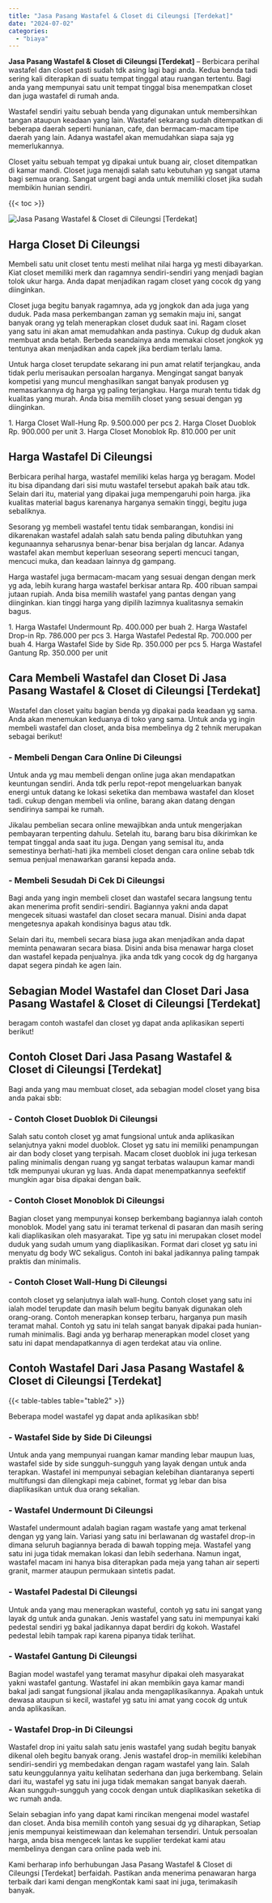 ```yaml
---
title: "Jasa Pasang Wastafel & Closet di Cileungsi [Terdekat]"
date: "2024-07-02"
categories: 
  - "biaya"
---
```


**Jasa Pasang Wastafel & Closet di Cileungsi \[Terdekat\]** – Berbicara perihal wastafel dan closet pasti sudah tdk asing lagi bagi anda. Kedua benda tadi sering kali diterapkan di suatu tempat tinggal atau ruangan tertentu. Bagi anda yang mempunyai satu unit tempat tinggal bisa menempatkan closet dan juga wastafel di rumah anda.

Wastafel sendiri yaitu sebuah benda yang digunakan untuk membersihkan tangan ataupun keadaan yang lain. Wastafel sekarang sudah ditempatkan di beberapa daerah seperti hunianan, cafe, dan bermacam-macam tipe daerah yang lain. Adanya wastafel akan memudahkan siapa saja yg memerlukannya.

Closet yaitu sebuah tempat yg dipakai untuk buang air, closet ditempatkan di kamar mandi. Closet juga menajdi salah satu kebutuhan yg sangat utama bagi semua orang. Sangat urgent bagi anda untuk memiliki closet jika sudah membikin hunian sendiri.

{{< toc >}}

![Jasa Pasang Wastafel & Closet di Cileungsi [Terdekat]](/images/wastafel-closet-murah03.png)

## Harga Closet Di Cileungsi

Membeli satu unit closet tentu mesti melihat nilai harga yg mesti dibayarkan. Kiat closet memiliki merk dan ragamnya sendiri-sendiri yang menjadi bagian tolok ukur harga. Anda dapat menjadikan ragam closet yang cocok dg yang diinginkan.

Closet juga begitu banyak ragamnya, ada yg jongkok dan ada juga yang duduk. Pada masa perkembangan zaman yg semakin maju ini, sangat banyak orang yg telah menerapkan closet duduk saat ini. Ragam closet yang satu ini akan amat memudahkan anda pastinya. Cukup dg duduk akan membuat anda betah. Berbeda seandainya anda memakai closet jongkok yg tentunya akan menjadikan anda capek jika berdiam terlalu lama.

Untuk harga closet terupdate sekarang ini pun amat relatif terjangkau, anda tidak perlu merisaukan persoalan harganya. Mengingat sangat banyak kompetisi yang muncul menghasilkan sangat banyak produsen yg memasarkannya dg harga yg paling terjangkau. Harga murah tentu tidak dg kualitas yang murah. Anda bisa memilih closet yang sesuai dengan yg diinginkan.

1\. Harga Closet Wall-Hung Rp. 9.500.000 per pcs 2. Harga Closet Duoblok Rp. 900.000 per unit 3. Harga Closet Monoblok Rp. 810.000 per unit

## Harga Wastafel Di Cileungsi

Berbicara perihal harga, wastafel memiliki kelas harga yg beragam. Model itu bisa dipandang dari sisi mutu wastafel tersebut apakah baik atau tdk. Selain dari itu, material yang dipakai juga mempengaruhi poin harga. jika kualitas material bagus karenanya harganya semakin tinggi, begitu juga sebaliknya.

Sesorang yg membeli wastafel tentu tidak sembarangan, kondisi ini dikarenakan wastafel adalah salah satu benda paling dibutuhkan yang kegunaannya seharusnya benar-benar bisa berjalan dg lancar. Adanya wastafel akan membut keperluan seseorang seperti mencuci tangan, mencuci muka, dan keadaan lainnya dg gampang.

Harga wastafel juga bermacam-macam yang sesuai dengan dengan merk yg ada, lebih kurang harga wastafel berkisar antara Rp. 400 ribuan sampai jutaan rupiah. Anda bisa memilih wastafel yang pantas dengan yang diinginkan. kian tinggi harga yang dipilih lazimnya kualitasnya semakin bagus.

1\. Harga Wastafel Undermount Rp. 400.000 per buah 2. Harga Wastafel Drop-in Rp. 786.000 per pcs 3. Harga Wastafel Pedestal Rp. 700.000 per buah 4. Harga Wastafel Side by Side Rp. 350.000 per pcs 5. Harga Wastafel Gantung Rp. 350.000 per unit

## Cara Membeli Wastafel dan Closet Di Jasa Pasang Wastafel & Closet di Cileungsi \[Terdekat\]

Wastafel dan closet yaitu bagian benda yg dipakai pada keadaan yg sama. Anda akan menemukan keduanya di toko yang sama. Untuk anda yg ingin membeli wastafel dan closet, anda bisa membelinya dg 2 tehnik merupakan sebagai berikut!

### \- Membeli Dengan Cara Online Di Cileungsi

Untuk anda yg mau membeli dengan online juga akan mendapatkan keuntungan sendiri. Anda tdk perlu repot-repot mengeluarkan banyak energi untuk datang ke lokasi seketika dan membawa wastafel dan kloset tadi. cukup dengan membeli via online, barang akan datang dengan sendirinya sampai ke rumah.

Jikalau pembelian secara online mewajibkan anda untuk mengerjakan pembayaran terpenting dahulu. Setelah itu, barang baru bisa dikirimkan ke tempat tinggal anda saat itu juga. Dengan yang semisal itu, anda semestinya berhati-hati jika membeli closet dengan cara online sebab tdk semua penjual menawarkan garansi kepada anda.

### \- Membeli Sesudah Di Cek Di Cileungsi

Bagi anda yang ingin membeli closet dan wastafel secara langsung tentu akan menerima profit sendiri-sendiri. Bagiannya yakni anda dapat mengecek situasi wastafel dan closet secara manual. Disini anda dapat mengetesnya apakah kondisinya bagus atau tdk.

Selain dari itu, membeli secara biasa juga akan menjadikan anda dapat meminta penawaran secara biasa. Disini anda bisa menawar harga closet dan wastafel kepada penjualnya. jika anda tdk yang cocok dg dg harganya dapat segera pindah ke agen lain.

## Sebagian Model Wastafel dan Closet Dari Jasa Pasang Wastafel & Closet di Cileungsi \[Terdekat\]

beragam contoh wastafel dan closet yg dapat anda aplikasikan seperti berikut!

## Contoh Closet Dari Jasa Pasang Wastafel & Closet di Cileungsi \[Terdekat\]

Bagi anda yang mau membuat closet, ada sebagian model closet yang bisa anda pakai sbb:

### \- Contoh Closet Duoblok Di Cileungsi

Salah satu contoh closet yg amat fungsional untuk anda aplikasikan selanjutnya yakni model duoblok. Closet yg satu ini memiliki penampungan air dan body closet yang terpisah. Macam closet duoblok ini juga terkesan paling minimalis dengan ruang yg sangat terbatas walaupun kamar mandi tdk mempunyai ukuran yg luas. Anda dapat menempatkannya seefektif mungkin agar bisa dipakai dengan baik.

### \- Contoh Closet Monoblok Di Cileungsi

Bagian closet yang mempunyai konsep berkembang bagiannya ialah contoh monoblok. Model yang satu ini teramat terkenal di pasaran dan masih sering kali diaplikasikan oleh masyarakat. Tipe yg satu ini merupakan closet model duduk yang sudah umum yang diaplikasikan. Format dari closet yg satu ini menyatu dg body WC sekaligus. Contoh ini bakal jadikannya paling tampak praktis dan minimalis.

### \- Contoh Closet Wall-Hung Di Cileungsi

contoh closet yg selanjutnya ialah wall-hung. Contoh closet yang satu ini ialah model terupdate dan masih belum begitu banyak digunakan oleh orang-orang. Contoh menerapkan konsep terbaru, harganya pun masih teramat mahal. Contoh yg satu ini telah sangat banyak dipakai pada hunian-rumah minimalis. Bagi anda yg berharap menerapkan model closet yang satu ini dapat mendapatkannya di agen terdekat atau via online.

## Contoh Wastafel Dari Jasa Pasang Wastafel & Closet di Cileungsi \[Terdekat\]

{{< table-tables table="table2" >}}

Beberapa model wastafel yg dapat anda aplikasikan sbb!

### \- Wastafel Side by Side Di Cileungsi

Untuk anda yang mempunyai ruangan kamar manding lebar maupun luas, wastafel side by side sungguh-sungguh yang layak dengan untuk anda terapkan. Wastafel ini mempunyai sebagian kelebihan diantaranya seperti multifungsi dan dilengkapi meja cabinet, format yg lebar dan bisa diaplikasikan untuk dua orang sekalian.

### \- Wastafel Undermount Di Cileungsi

Wastafel undermount adalah bagian ragam wastafe yang amat terkenal dengan yg yang lain. Variasi yang satu ini berlawanan dg wastafel drop-in dimana seluruh bagiannya berada di bawah topping meja. Wastafel yang satu ini juga tidak memakan lokasi dan lebih sederhana. Namun ingat, wastafel macam ini hanya bisa diterapkan pada meja yang tahan air seperti granit, marmer ataupun permukaan sintetis padat.

### \- Wastafel Padestal Di Cileungsi

Untuk anda yang mau menerapkan wasteful, contoh yg satu ini sangat yang layak dg untuk anda gunakan. Jenis wastafel yang satu ini mempunyai kaki pedestal sendiri yg bakal jadikannya dapat berdiri dg kokoh. Wastafel pedestal lebih tampak rapi karena pipanya tidak terlihat.

### \- Wastafel Gantung Di Cileungsi

Bagian model wastafel yang teramat masyhur dipakai oleh masyarakat yakni wastafel gantung. Wastafel ini akan membikin gaya kamar mandi bakal jadi sangat fungsional jikalau anda mengaplikasikannya. Apakah untuk dewasa ataupun si kecil, wastafel yg satu ini amat yang cocok dg untuk anda aplikasikan.

### \- Wastafel Drop-in Di Cileungsi

Wastafel drop ini yaitu salah satu jenis wastafel yang sudah begitu banyak dikenal oleh begitu banyak orang. Jenis wastafel drop-in memiliki kelebihan sendiri-sendiri yg membedakan dengan ragam wastafel yang lain. Salah satu keunggulannya yaitu kelihatan sederhana dan juga berkembang. Selain dari itu, wastafel yg satu ini juga tidak memakan sangat banyak daerah. Akan sungguh-sungguh yang cocok dengan untuk diaplikasikan seketika di wc rumah anda.

Selain sebagian info yang dapat kami rincikan mengenai model wastafel dan closet. Anda bisa memilih contoh yang sesuai dg yg diharapkan, Setiap jenis mempunyai keistimewaan dan kelemahan tersendiri. Untuk persoalan harga, anda bisa mengecek lantas ke supplier terdekat kami atau membelinya dengan cara online pada web ini.

Kami berharap info berhubungan Jasa Pasang Wastafel & Closet di Cileungsi \[Terdekat\] berfaidah. Pastikan anda menerima penawaran harga terbaik dari kami dengan mengKontak kami saat ini juga, terimakasih banyak.
